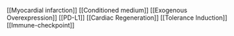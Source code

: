 [[Myocardial infarction]]
[[Conditioned medium]]
[[Exogenous Overexpression]]
[[PD-L1]]
[[Cardiac Regeneration]]
[[Tolerance Induction]]
[[Immune-checkpoint]]
